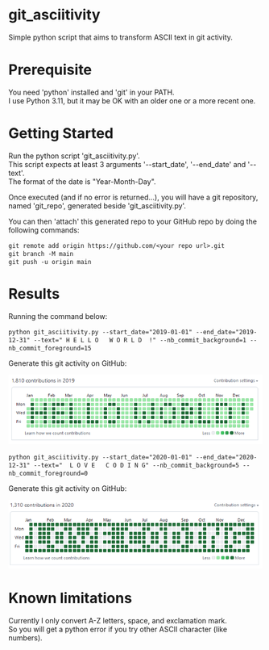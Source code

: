 # git_asciitivity

Simple python script that aims to transform ASCII text in git activity.

# Prerequisite

You need 'python' installed and 'git' in your PATH.  
I use Python 3.11, but it may be OK with an older one or a more recent one.

# Getting Started

Run the python script 'git_asciitivity.py'.  
This script expects at least 3 arguments '--start_date', '--end_date' and '--text'.  
The format of the date is "Year-Month-Day".

Once executed (and if no error is returned...), you will have a git repository, named 'git_repo', generated beside 'git_asciitivity.py'.

You can then 'attach' this generated repo to your GitHub repo by doing the following commands:
```
git remote add origin https://github.com/<your repo url>.git
git branch -M main
git push -u origin main
```

# Results

Running the command below:
```
python git_asciitivity.py --start_date="2019-01-01" --end_date="2019-12-31" --text=" H E L L O   W O R L D  !" --nb_commit_background=1 --nb_commit_foreground=15
```

Generate this git activity on GitHub:

![2019 contribution](doc/contribution_2019.png)

```
python git_asciitivity.py --start_date="2020-01-01" --end_date="2020-12-31" --text="  L O V E   C O D I N G" --nb_commit_background=5 --nb_commit_foreground=0
```

Generate this git activity on GitHub:

![2020 contribution](doc/contribution_2020.png)

# Known limitations

Currently I only convert A-Z letters, space, and exclamation mark.  
So you will get a python error if you try other ASCII character (like numbers).
